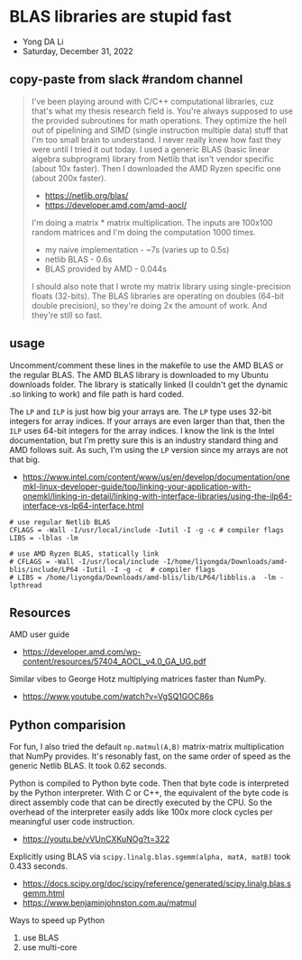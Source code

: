 # BLAS libraries are stupid fast
- Yong DA Li
- Saturday, December 31, 2022

## copy-paste from slack \#random channel
> I've been playing around with C/C++ computational libraries, cuz that's what my thesis research field is. You're always supposed to use the provided subroutines for math operations. They optimize the hell out of pipelining and SIMD (single instruction multiple data) stuff that I'm too small brain to understand. I never really knew how fast they were until I tried it out today. I used a generic BLAS (basic linear algebra subprogram) library from Netlib that isn't vendor specific (about 10x faster). Then I downloaded the AMD Ryzen specific one (about 200x faster).
> - https://netlib.org/blas/
> - https://developer.amd.com/amd-aocl/ 
> 
> I'm doing a matrix * matrix multiplication. The inputs are 100x100 random matrices and I'm doing the computation 1000 times.
> - my naive implementation - ~7s (varies up to 0.5s)
> - netlib BLAS - 0.6s
> - BLAS provided by AMD - 0.044s
> 
> I should also note that I wrote my matrix library using single-precision floats (32-bits). The BLAS libraries are operating on doubles (64-bit double precision), so they're doing 2x the amount of work. And they're still so fast.

## usage
Uncomment/comment these lines in the makefile to use the AMD BLAS or the regular BLAS. The AMD BLAS library is downloaded to my Ubuntu downloads folder. The library is statically linked (I couldn't get the dynamic .so linking to work) and file path is hard coded.

The `LP` and `ILP` is just how big your arrays are. The `LP` type uses 32-bit integers for array indices. If your arrays are even larger than that, then the `ILP` uses 64-bit integers for the array indices. I know the link is the Intel documentation, but I'm pretty sure this is an industry standard thing and AMD follows suit. As such, I'm using the `LP` version since my arrays are not that big.
- https://www.intel.com/content/www/us/en/develop/documentation/onemkl-linux-developer-guide/top/linking-your-application-with-onemkl/linking-in-detail/linking-with-interface-libraries/using-the-ilp64-interface-vs-lp64-interface.html

```
# use regular Netlib BLAS
CFLAGS = -Wall -I/usr/local/include -Iutil -I -g -c	# compiler flags
LIBS = -lblas -lm

# use AMD Ryzen BLAS, statically link
# CFLAGS = -Wall -I/usr/local/include -I/home/liyongda/Downloads/amd-blis/include/LP64 -Iutil -I -g -c	# compiler flags
# LIBS = /home/liyongda/Downloads/amd-blis/lib/LP64/libblis.a  -lm -lpthread
```

## Resources
AMD user guide
- https://developer.amd.com/wp-content/resources/57404_AOCL_v4.0_GA_UG.pdf

Similar vibes to George Hotz multiplying matrices faster than NumPy.
- https://www.youtube.com/watch?v=VgSQ1GOC86s


## Python comparision
For fun, I also tried the default `np.matmul(A,B)` matrix-matrix multiplication that NumPy provides. It's resonably fast, on the same order of speed as the generic Netlib BLAS. It took 0.62 seconds.

Python is compiled to Python byte code. Then that byte code is interpreted by the Python interpreter. With C or C++, the equivalent of the byte code is direct assembly code that can be directly executed by the CPU. So the overhead of the interpreter easily adds like 100x more clock cycles per meaningful user code instruction.
- https://youtu.be/vVUnCXKuNOg?t=322

Explicitly using BLAS via `scipy.linalg.blas.sgemm(alpha, matA, matB)` took 0.433 seconds.
- https://docs.scipy.org/doc/scipy/reference/generated/scipy.linalg.blas.sgemm.html
- https://www.benjaminjohnston.com.au/matmul

Ways to speed up Python
1. use BLAS
2. use multi-core

  